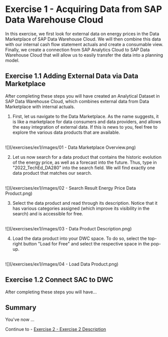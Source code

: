 # Exercise 1 - Acquiring Data from SAP Data Warehouse Cloud

In this exercise, we first look for external data on energy prices in the Data Marketplace of SAP Data Warehouse Cloud. We will then combine this data with our internal cash flow statement actuals and create a consumable view. Finally, we create a connection from SAP Analytics Cloud to SAP Data Warehouse Cloud that will allow us to easily transfer the data into a planning model. 

## Exercise 1.1 Adding External Data via Data Marketplace

After completing these steps you will have created an Analytical Dataset in SAP Data Warehouse Cloud, which combines external data from Data Marketplace with internal actuals. 

1. First, let us navigate to the Data Marketplace. As the name suggests, it is like a marketplace for data consumers and data providers, and allows the easy integration of external data. If this is news to you, feel free to explore the various data products that are available. 

<br>![](/exercises/ex1/images/01 - Data Marketplace Overview.png)

2. Let us now search for a data product that contains the historic evolution of the energy price, as well as a forecast into the future. Thus, type in "2022_TechEd_DA280" into the search field. We will find exactly one data product that matches our search. 

<br>![](/exercises/ex1/images/02 - Search Result Energy Price Data Product.png)

3. Select the data product and read through its description. Notice that it has various categories assigned (which improve its visibility in the search)  and is accessible for free.

<br>![](/exercises/ex1/images/03 - Data Product Description.png)

4. Load the data product into your DWC space. To do so, select the top-right button "Load for Free" and select the respective space in the pop-up.

<br>![](/exercises/ex1/images/04 - Load Data Product.png)



## Exercise 1.2 Connect SAC to DWC

After completing these steps you will have...



## Summary

You've now ...

Continue to - [Exercise 2 - Exercise 2 Description](../ex2/README.md)

